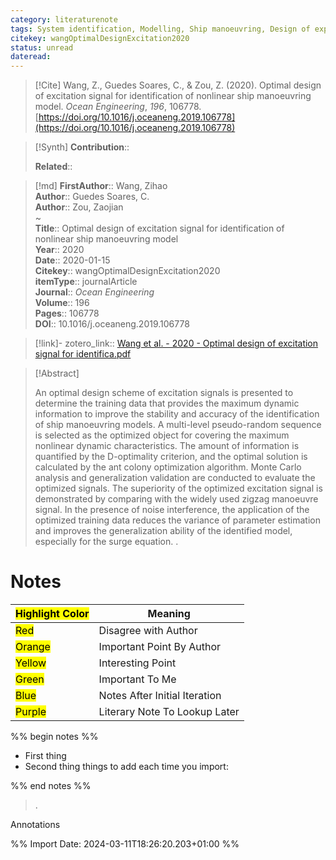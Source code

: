 ```yaml
---
category: literaturenote
tags: System identification, Modelling, Ship manoeuvring, Design of experiments, Input design, paper4
citekey: wangOptimalDesignExcitation2020
status: unread
dateread:
---
```


> [!Cite]
> Wang, Z., Guedes Soares, C., & Zou, Z. (2020). Optimal design of excitation signal for identification of nonlinear ship manoeuvring model. _Ocean Engineering_, _196_, 106778. [https://doi.org/10.1016/j.oceaneng.2019.106778](https://doi.org/10.1016/j.oceaneng.2019.106778)

>[!Synth]
>**Contribution**:: 
>
>**Related**:: 
>

>[!md]
> **FirstAuthor**:: Wang, Zihao  
> **Author**:: Guedes Soares, C.  
> **Author**:: Zou, Zaojian  
~    
> **Title**:: Optimal design of excitation signal for identification of nonlinear ship manoeuvring model  
> **Year**:: 2020  
> **Date**:: 2020-01-15  
> **Citekey**:: wangOptimalDesignExcitation2020  
> **itemType**:: journalArticle  
> **Journal**:: *Ocean Engineering*  
> **Volume**:: 196   
> **Pages**:: 106778  
> **DOI**:: 10.1016/j.oceaneng.2019.106778    

> [!link]-
> zotero_link:: [Wang et al. - 2020 - Optimal design of excitation signal for identifica.pdf](zotero://select/library/items/T97MC9QL)


> [!Abstract]
>
> An optimal design scheme of excitation signals is presented to determine the training data that provides the maximum dynamic information to improve the stability and accuracy of the identification of ship manoeuvring models. A multi-level pseudo-random sequence is selected as the optimized object for covering the maximum nonlinear dynamic characteristics. The amount of information is quantified by the D-optimality criterion, and the optimal solution is calculated by the ant colony optimization algorithm. Monte Carlo analysis and generalization validation are conducted to evaluate the optimized signals. The superiority of the optimized excitation signal is demonstrated by comparing with the widely used zigzag manoeuvre signal. In the presence of noise interference, the application of the optimized training data reduces the variance of parameter estimation and improves the generalization ability of the identified model, especially for the surge equation.
>.
> 
# Notes

| <mark class="hltr-grey">Highlight Color</mark> | Meaning                       |
| ---------------------------------------------- | ----------------------------- |
| <mark class="hltr-red">Red</mark>              | Disagree with Author          |
| <mark class="hltr-orange">Orange</mark>        | Important Point By Author     |
| <mark class="hltr-yellow">Yellow</mark>        | Interesting Point             |
| <mark class="hltr-green">Green</mark>          | Important To Me               |
| <mark class="hltr-blue">Blue</mark>            | Notes After Initial Iteration |
| <mark class="hltr-purple">Purple</mark>        | Literary Note To Lookup Later |

%% begin notes %%
- First thing
- Second thing
things to add each time you import:

%% end notes %%

>.
 
 Annotations


%% Import Date: 2024-03-11T18:26:20.203+01:00 %%
